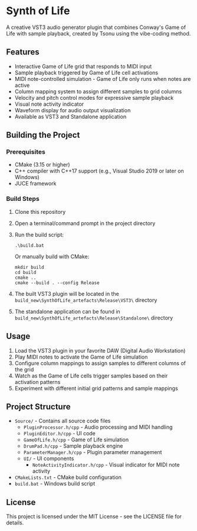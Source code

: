 # Synth of Life

A creative VST3 audio generator plugin that combines Conway's Game of Life with sample playback, created by Tsonu using the vibe-coding method.

## Features

- Interactive Game of Life grid that responds to MIDI input
- Sample playback triggered by Game of Life cell activations
- MIDI note-controlled simulation - Game of Life only runs when notes are active
- Column mapping system to assign different samples to grid columns
- Velocity and pitch control modes for expressive sample playback
- Visual note activity indicator
- Waveform display for audio output visualization
- Available as VST3 and Standalone application

## Building the Project

### Prerequisites

- CMake (3.15 or higher)
- C++ compiler with C++17 support (e.g., Visual Studio 2019 or later on Windows)
- JUCE framework

### Build Steps

1. Clone this repository
2. Open a terminal/command prompt in the project directory
3. Run the build script:
   ```
   .\build.bat
   ```
   Or manually build with CMake:
   ```
   mkdir build
   cd build
   cmake ..
   cmake --build . --config Release
   ```

4. The built VST3 plugin will be located in the `build_new\SynthOfLife_artefacts\Release\VST3\` directory
5. The standalone application can be found in `build_new\SynthOfLife_artefacts\Release\Standalone\` directory

## Usage

1. Load the VST3 plugin in your favorite DAW (Digital Audio Workstation)
2. Play MIDI notes to activate the Game of Life simulation
3. Configure column mappings to assign samples to different columns of the grid
4. Watch as the Game of Life cells trigger samples based on their activation patterns
5. Experiment with different initial grid patterns and sample mappings

## Project Structure

- `Source/` - Contains all source code files
  - `PluginProcessor.h/cpp` - Audio processing and MIDI handling
  - `PluginEditor.h/cpp` - UI code
  - `GameOfLife.h/cpp` - Game of Life simulation
  - `DrumPad.h/cpp` - Sample playback engine
  - `ParameterManager.h/cpp` - Plugin parameter management
  - `UI/` - UI components
    - `NoteActivityIndicator.h/cpp` - Visual indicator for MIDI note activity
- `CMakeLists.txt` - CMake build configuration
- `build.bat` - Windows build script

## License

This project is licensed under the MIT License - see the LICENSE file for details.
